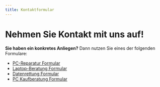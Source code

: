 ```yaml
---
title: Kontaktformular
---
```


# Nehmen Sie Kontakt mit uns auf!

**Sie haben ein konkretes Anliegen?** Dann nutzen Sie eines der folgenden Formulare:

- [PC-Reparatur Formular](/b2c/kontakt/pc-reparatur/)
- [Laptop-Beratung Formular](/b2c/kontakt/laptop-reparatur/)
- [Datenrettung Formular](/b2c/kontakt/datenrettung/)
- [PC Kaufberatung Formular](/b2c/kontakt/pc-kaufen/)

